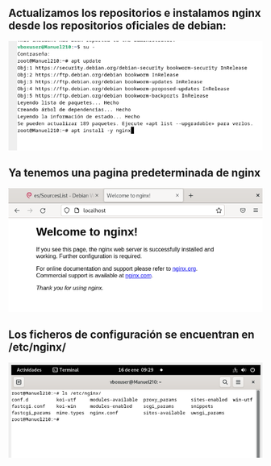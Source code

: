 ## Actualizamos los repositorios e instalamos nginx desde los repositorios oficiales de debian:

![img1](/img/nginx1.png)

## Ya tenemos una pagina predeterminada de nginx
![img2](/img/nginx2.png)

## Los ficheros de configuración se encuentran en /etc/nginx/
![img3](/img/nginx3.png)
